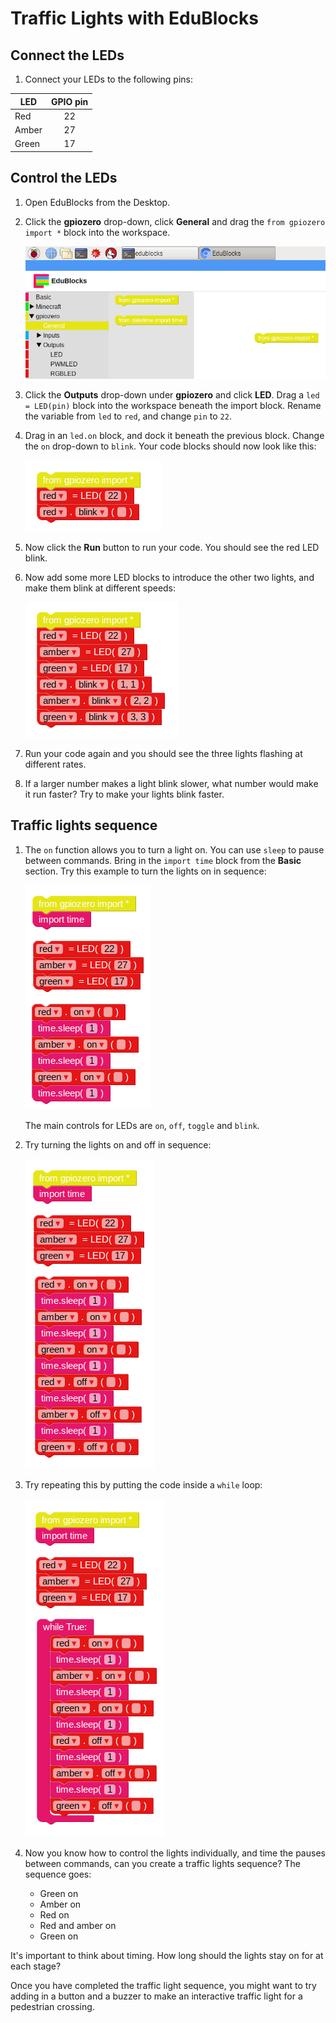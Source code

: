 # Traffic Lights with EduBlocks

## Connect the LEDs

1. Connect your LEDs to the following pins:

| LED       | GPIO pin |
| --------- | :------: |
| Red       | 22       |
| Amber     | 27       |
| Green     | 17       |

## Control the LEDs

1. Open EduBlocks from the Desktop.

1. Click the **gpiozero** drop-down, click **General** and drag the `from gpiozero import *` block into the workspace.

    ![](images/edublocks1.png)

1. Click the **Outputs** drop-down under **gpiozero** and click **LED**. Drag a `led = LED(pin)` block into the workspace beneath the import block. Rename the variable from `led` to `red`, and change `pin` to `22`.

1. Drag in an `led.on` block, and dock it beneath the previous block. Change the `on` drop-down to `blink`. Your code blocks should now look like this:

    ![](images/edublocks2.png)

1. Now click the **Run** button to run your code. You should see the red LED blink.

1. Now add some more LED blocks to introduce the other two lights, and make them blink at different speeds:

    ![](images/edublocks3.png)

1. Run your code again and you should see the three lights flashing at different rates.

1. If a larger number makes a light blink slower, what number would make it run faster? Try to make your lights blink faster.

## Traffic lights sequence

1. The `on` function allows you to turn a light on. You can use `sleep` to pause between commands. Bring in the `import time` block from the **Basic** section. Try this example to turn the lights on in sequence:

    ![](images/edublocks4.png)

    The main controls for LEDs are `on`, `off`, `toggle` and `blink`.

1. Try turning the lights on and off in sequence:

    ![](images/edublocks5.png)

1. Try repeating this by putting the code inside a `while` loop:

    ![](images/edublocks6.png)

1. Now you know how to control the lights individually, and time the pauses between commands, can you create a traffic lights sequence? The sequence goes:

    - Green on
    - Amber on
    - Red on
    - Red and amber on
    - Green on

It's important to think about timing. How long should the lights stay on for at each stage?

Once you have completed the traffic light sequence, you might want to try adding in a button and a buzzer to make an interactive traffic light for a pedestrian crossing.
